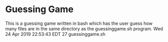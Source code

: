 # Guessing Game
This is a guessing game written in bash which has the user guess how many files are in the same directory as the guessinggame.sh program.
Wed 24 Apr 2019 22:53:43 EDT
      27 guessinggame.sh
